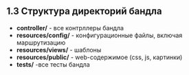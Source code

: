 ## 1.3 Структура директорий бандла

*   **controller/** - все контрллеры бандла
*   **resources/config/** - конфигурационные файлы, включая маршрутизацию
*   **resources/views/** - шаблоны
*   **resources/public/** - web-содержимое (css, js, картинки)
*   **tests/** -все тесты бандла